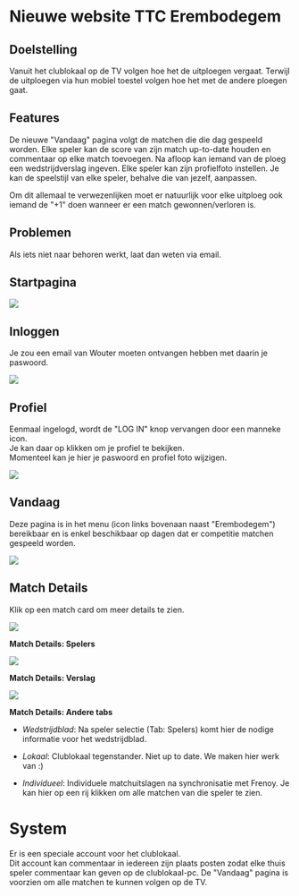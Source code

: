 Nieuwe website TTC Erembodegem
==============================
Doelstelling
------------
Vanuit het clublokaal op de TV volgen hoe het de uitploegen vergaat.
Terwijl de uitploegen via hun mobiel toestel volgen hoe het met de andere ploegen gaat.

Features
--------
De nieuwe "Vandaag" pagina volgt de matchen die die dag gespeeld worden.
Elke speler kan de score van zijn match up-to-date houden en commentaar op elke match toevoegen.
Na afloop kan iemand van de ploeg een wedstrijdverslag ingeven.
Elke speler kan zijn profielfoto instellen.
Je kan de speelstijl van elke speler, behalve die van jezelf, aanpassen.

Om dit allemaal te verwezenlijken moet er natuurlijk voor elke uitploeg ook iemand de "+1" doen wanneer er een match gewonnen/verloren is.

Problemen
---------
Als iets niet naar behoren werkt, laat dan weten via email.

Startpagina
-----------
![](img/intro.png)

Inloggen
--------
Je zou een email van Wouter moeten ontvangen hebben met daarin je paswoord.

![](img/login.png)

Profiel
-------
Eenmaal ingelogd, wordt de "LOG IN" knop vervangen door een manneke icon.  
Je kan daar op klikken om je profiel te bekijken.  
Momenteel kan je hier je paswoord en profiel foto wijzigen.  

![](img/profile.png)


Vandaag
-------
Deze pagina is in het menu (icon links bovenaan naast "Erembodegem") bereikbaar en is enkel beschikbaar op dagen dat er competitie matchen gespeeld worden.

![](img/matches-today.png)

Match Details
-------------
Klik op een match card om meer details te zien.  

![](img/match-tabs.png)


**Match Details: Spelers** 

![](img/match-players.png)

**Match Details: Verslag**

![](img/match-report.png) 

**Match Details: Andere tabs**  

* _Wedstrijdblad_: Na speler selectie (Tab: Spelers) komt hier de nodige informatie voor het wedstrijdblad.  

* _Lokaal_: Clublokaal tegenstander. Niet up to date. We maken hier werk van :)

* _Individueel_: Individuele matchuitslagen na synchronisatie met Frenoy. Je kan hier op een rij klikken om alle matchen van die speler te zien.

System
======
Er is een speciale account voor het clublokaal.  
Dit account kan commentaar in iedereen zijn plaats posten zodat elke thuis speler commentaar kan geven op de clublokaal-pc.
De "Vandaag" pagina is voorzien om alle matchen te kunnen volgen op de TV.